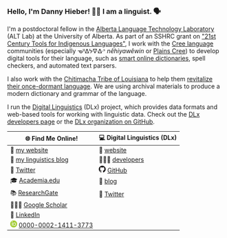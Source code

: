 ### Hello, I'm Danny Hieber! 👋🏻 I am a linguist. 🗣

I'm a postdoctoral fellow in the [Alberta Language Technology Laboratory][ALT-Lab] (ALT Lab) at the University of Alberta. As part of an SSHRC grant on ["21st Century Tools for Indigenous Languages"][21C], I work with the [Cree language][Cree] communities (especially ᓀᐦᐃᔭᐍᐏᐣ _nêhiyawêwin_ or [Plains Cree][Plains-Cree]) to develop digital tools for their language, such as [smart online dictionaries][dictionary], spell checkers, and automated text parsers.

I also work with the [Chitimacha Tribe of Louisiana][Chitimacha] to help them [revitalize their once-dormant language][renaissance]. We are using archival materials to produce a modern dictionary and grammar of the language.

I run the [Digital Linguistics][DLx] (DLx) project, which provides data formats and web-based tools for working with linguistic data. Check out the [DLx developers page][DLx-dev] or the [DLx organization on GitHub][DLx-GitHub].

🌐 **Find Me Online!**                                                    | 💻 **Digital Linguistics (DLx)**
--------------------------------------------------------------------------|---------------------------------
🔗 [my website][website]                                                  | 🔗 [website][DLx]
📝 [my linguistics blog][blog]                                            | 👨🏼‍💻 [developers][DLx-dev]
💬 [Twitter][Twitter]                                                     | <img src="GitHub.png" height="16" width="16"> [GitHub][DLx-GitHub]
🎓 [Academia.edu][Academia]                                               | 📝 [blog][DLx-blog]
📚 [ResearchGate][ResearchGate]                                           | 💬 [Twitter][DLx-Twitter]
👨🏼‍🏫 [Google Scholar][Scholar]                                              |
👔 [LinkedIn][LinkedIn]                                                   |
<img src="ORCID.png" height="16" width="16"> [0000-0002-1411-3773][ORCID] |

<!-- LINKS -->
[21C]:          https://21c.tools/
[Academia]:     https://ucsb.academia.edu/dhieber
[ALT-Lab]:      https://altlab.artsrn.ualberta.ca/
[blog]:         https://blog.danielhieber.com/
[Chitimacha]:   https://en.wikipedia.org/wiki/Chitimacha
[Cree]:         https://en.wikipedia.org/wiki/Cree_language
[dictionary]:   https://altlab.ualberta.ca/itwewina/
[DLx]:          https://digitallinguistics.io/
[DLx-blog]:     https://medium.com/digital-linguistics
[DLx-dev]:      https://developer.digitallinguistics.io/
[DLx-GitHub]:   https://github.com/digitallinguistics
[DLx-Twitter]:  https://twitter.com/digitalling
[LinkedIn]:     https://www.linkedin.com/in/dwhieb/
[ORCID]:        https://orcid.org/0000-0002-1411-3773
[Plains-Cree]:  https://en.wikipedia.org/wiki/Plains_Cree
[renaissance]:  https://time.com/3975016/chitimacha-language-comeback/
[ResearchGate]: https://www.researchgate.net/profile/Daniel_Hieber
[Scholar]:      https://scholar.google.com/citations?user=szOfkaoAAAAJ&hl=en
[Twitter]:      https://twitter.com/dwhieb
[website]:      https://danielhieber.com/
